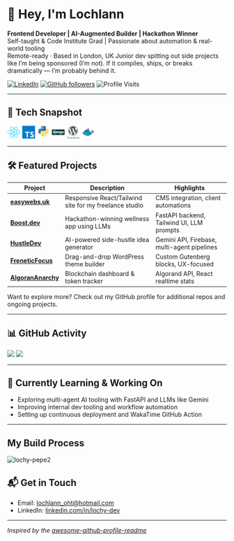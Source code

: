 # 👋 Hey, I'm Lochlann

**Frontend Developer | AI-Augmented Builder | Hackathon Winner**  
Self-taught & Code Institute Grad | Passionate about automation & real-world tooling  
Remote-ready · Based in London, UK
Junior dev spitting out side projects like I’m being sponsored (I’m not).
If it compiles, ships, or breaks dramatically — I’m probably behind it.

[![LinkedIn](https://img.shields.io/badge/-LinkedIn-blue?style=flat&logo=linkedin&logoColor=white)](https://www.linkedin.com/in/lochy-dev)
[![GitHub followers](https://img.shields.io/github/followers/Lochy2000?label=Follow&style=social)](https://github.com/Lochy2000)
![Profile Visits](https://profile-counter.glitch.me/Lochy2000/count.svg)

---

## 🔧 Tech Snapshot
<p align="left">
  <img src="https://raw.githubusercontent.com/devicons/devicon/master/icons/react/react-original.svg" alt="React" width="30" height="30"/> 
  <img src="https://raw.githubusercontent.com/devicons/devicon/master/icons/typescript/typescript-original.svg" alt="TypeScript" width="30" height="30"/>
  <img src="https://raw.githubusercontent.com/izumin5210/emojipack-for-devicon/master/png/python.png" alt="Python" width="30" height="30"/>
  <img src="https://raw.githubusercontent.com/izumin5210/emojipack-for-devicon/master/png/django.png" alt="Django" width="30" height="30"/>
  <img src="https://raw.githubusercontent.com/devicons/devicon/master/icons/wordpress/wordpress-original.svg" alt="WordPress" width="30" height="30"/>
  <img src="https://raw.githubusercontent.com/devicons/devicon/master/icons/docker/docker-original.svg" alt="Docker" width="30" height="30"/>
</p>

---

## 🛠️ Featured Projects

| Project | Description | Highlights |
|--------|-------------|------------|
| **[easywebs.uk](https://easywebs.uk)** | Responsive React/Tailwind site for my freelance studio | CMS integration, client automations |
| **[Boost.dev](https://github.com/Lochy2000/boost.dev)** | Hackathon-winning wellness app using LLMs | FastAPI backend, Tailwind UI, LLM prompts |
| **[HustleDev](https://github.com/Lochy2000)** | AI-powered side-hustle idea generator | Gemini API, Firebase, multi-agent pipelines |
| **[FreneticFocus](https://github.com/Lochy2000/frenticfocus)** | Drag-and-drop WordPress theme builder | Custom Gutenberg blocks, UX-focused |
| **[AlgoranAnarchy](https://github.com/Lochy2000)** | Blockchain dashboard & token tracker | Algorand API, React realtime stats |

Want to explore more? Check out my GitHub profile for additional repos and ongoing projects.

---

## 📊 GitHub Activity

<img height="160em" src="https://github-readme-stats.vercel.app/api?username=Lochy2000&show_icons=true&theme=react&count_private=true" />
<img height="160em" src="https://github-readme-stats.vercel.app/api/top-langs/?username=Lochy2000&layout=compact&theme=react" />

---

## 🌱 Currently Learning & Working On
- Exploring multi-agent AI tooling with FastAPI and LLMs like Gemini
- Improving internal dev tooling and workflow automation
- Setting up continuous deployment and WakaTime GitHub Action

---
## My Build Process

![lochy-pepe2](https://github.com/user-attachments/assets/a9c13ace-43e2-46b6-a9c0-204e69392793)

## 📬 Get in Touch

- Email: lochlann_oht@hotmail.com  
- LinkedIn: [linkedin.com/in/lochy-dev](https://www.linkedin.com/in/lochy-dev)

---

*Inspired by the [awesome-github-profile-readme](https://github.com/abhisheknaiidu/awesome-github-profile-readme)*  
